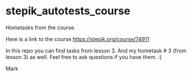 # stepik_autotests_course
Hometasks from the course. 

Here is a link to the course https://stepik.org/course/74911

In this repo you can find tasks from lesson 3. 
And my hometask # 3 (from lesson 3) as well. 
Feel free to ask questions if you have them. :) 

Mark